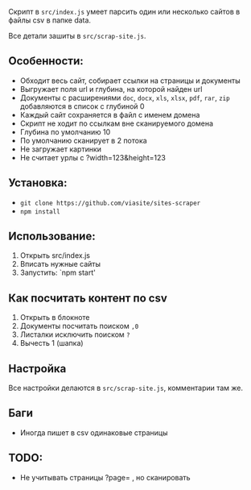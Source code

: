 Скрипт в `src/index.js` умеет парсить один или несколько сайтов в файлы csv в папке data.

Все детали зашиты в `src/scrap-site.js`.

## Особенности:
- Обходит весь сайт, собирает ссылки на страницы и документы
- Выгружает поля url и глубина, на которой найден url
- Документы с расширениями `doc`, `docx`, `xls`, `xlsx`, `pdf`, `rar`, `zip` добавляются в список с глубиной 0
- Каждый сайт сохраняется в файл с именем домена
- Скрипт не ходит по ссылкам вне сканируемого домена
- Глубина по умолчанию 10
- По умолчанию сканирует в 2 потока
- Не загружает картинки
- Не считает урлы с ?width=123&height=123

## Установка:
- `git clone https://github.com/viasite/sites-scraper`
- `npm install`

## Использование:
1. Открыть src/index.js
2. Вписать нужные сайты
3. Запустить: `npm start'

## Как посчитать контент по csv
1. Открыть в блокноте
2. Документы посчитать поиском `,0`
3. Листалки исключить поиском `?`
4. Вычесть 1 (шапка)

## Настройка
Все настройки делаются в `src/scrap-site.js`, комментарии там же.

## Баги
- Иногда пишет в csv одинаковые страницы

## TODO:
- Не учитывать страницы ?page= , но сканировать
